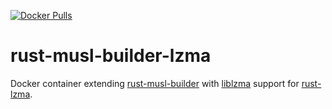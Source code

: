 [![Docker Pulls](https://img.shields.io/docker/pulls/io12/rust-musl-builder-lzma)](https://hub.docker.com/r/io12/rust-musl-builder-lzma)

# rust-musl-builder-lzma

Docker container extending [rust-musl-builder](https://github.com/emk/rust-musl-builder) with [liblzma](https://tukaani.org/xz/) support for [rust-lzma](https://crates.io/crates/rust-lzma).
